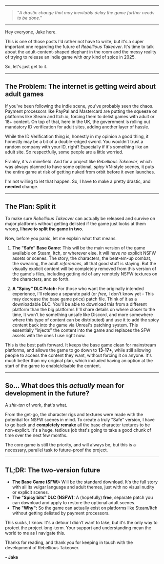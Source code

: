

---

> "*A drastic change that may inevitably delay the game further needs to be done.*"

---

Hey everyone, Jake here.

This is one of those posts I'd rather not have to write, but it's a super important one regarding the future of *Rebellious Takeover*. It's time to talk about the adult-content-shaped elephant in the room and the messy reality of trying to release an indie game with *any* kind of spice in 2025.

So, let's just get to it.

---

## The Problem: The internet is getting weird about adult games

If you've been following the indie scene, you've probably seen the chaos. Payment processors like PayPal and Mastercard are putting the squeeze on platforms like Steam and Itch.io, forcing them to delist games with adult or 18+ content. On top of that, here in the UK, the government is rolling out mandatory ID verification for adult sites, adding another layer of hassle.

While the ID Verification thing is, honestly in my opinion a good thing, it honestly may be a bit of a double-edged sword. You wouldn't trust a random company with your ID, right? Especially if it's something like an adult site. So respectfully, some people are a little worried.

Frankly, it's a minefield. And for a project like *Rebellious Takeover*, which was always planned to have some optional, *spicy* VN-style scenes, it puts the entire game at risk of getting nuked from orbit before it even launches.

I'm not willing to let that happen. So, I have to make a pretty drastic, and **needed** change.

---

## The Plan: Split it

To make sure *Rebellious Takeover* can actually be released and survive on major platforms without getting delisted if the game just looks at them wrong, **I have to split the game in two.**

Now, before you panic, let me explain what that means.

1.  **The "Safe" Base Game:** This will be the main version of the game available on Steam, Itch, or wherever else. It will have *no* explicit NSFW assets or scenes. The story, the characters, the beat-em-up combat, the swearing, the adult *references*, all that good stuff is staying. But the visually explicit content will be completely removed from this version of the game's files, including getting rid of any remotely NSFW textures on the characters, and so forth.

2.  **A "Spicy" DLC Patch:** For those who want the originally intended experience, I'll release a separate paid (or *free*, I don't know yet - This may decrease the base game price) patch file. Think of it as a downloadable DLC. You'll be able to download this from a different platform than the big platforms (I'll share details on where closer to the time, It won't be something unsafe like Discord, and more somewhere where this type of content can be distributed) and use it to add the spicy content back into the game via Unreal's patching system. This essentially "injects" the content into the game and replaces the SFW assets with the ones I use right now.

This is the best path forward. It keeps the base game clean for mainstream platforms, and allows the game to go down to **13-17+**, while still allowing people to access the content they want, without forcing it on anyone. It's much better than my original plan, which included having an option at the start of the game to enable/disable the content.

---

## So... What does this *actually* mean for development in the future?

A *shit-ton* of work, that's what.

From the get-go, the character rigs and textures were made with the potential for NSFW scenes in mind. To create a truly "Safe" version, I have to go back and **completely remake** all the base character textures to be non-explicit. It's a huge, tedious job that's going to take a good chunk of time over the next few months.

The core game is still the priority, and will always be, but this is a necessary, parallel task to future-proof the project.

---

## TL;DR: The two-version future

* **The Base Game (SFW):** Will be the standard download. It's the full story with all its vulgar language and adult themes, just with no visual nudity or explicit scenes.
* **The "Spicy bits" DLC (NSFW):** A (hopefully) **free**, separate patch you can download and apply to restore the optional adult scenes.
* **The "Why":** So the game can actually exist on platforms like Steam/Itch without getting delisted by payment processors.

This sucks, I know. It's a detour I didn't want to take, but it's the only way to protect the project long-term. Your support and understanding mean the world to me as I navigate this.

Thanks for reading, and thank you for keeping in touch with the development of Rebellious Takeover.

**- Jake**